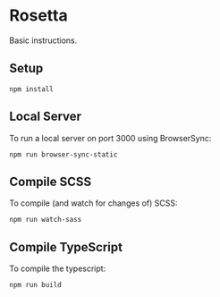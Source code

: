 # Rosetta

Basic instructions.

## Setup

`npm install`

## Local Server

To run a local server on port 3000 using BrowserSync:

`npm run browser-sync-static`

## Compile SCSS

To compile (and watch for changes of) SCSS:

`npm run watch-sass`

## Compile TypeScript

To compile the typescript:

`npm run build`